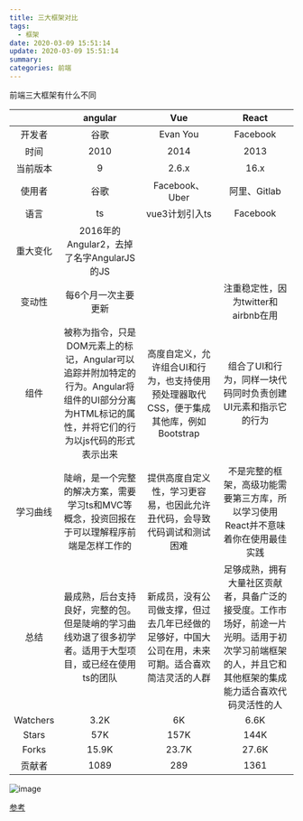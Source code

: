 ```yaml
---
title: 三大框架对比
tags:
  - 框架
date: 2020-03-09 15:51:14
update: 2020-03-09 15:51:14
summary:
categories: 前端
---
```


前端三大框架有什么不同

<!--more-->

|  | angular | Vue | React |
| :---: | :---: | :---: | :---: |
| 开发者 | 谷歌 | Evan You | Facebook |
| 时间 | 2010 | 2014 | 2013 |
| 当前版本 | 9 | 2.6.x | 16.x |
| 使用者 | 谷歌 | Facebook、Uber | 阿里、Gitlab |
| 语言 | ts | vue3计划引入ts | Facebook |
| 重大变化 | 2016年的Angular2，去掉了名字AngularJS的JS |  |  |
| 变动性 | 每6个月一次主要更新 |  | 注重稳定性，因为twitter和airbnb在用 |
| 组件 | 被称为指令，只是DOM元素上的标记，Angular可以追踪并附加特定的行为。Angular将组件的UI部分分离为HTML标记的属性，并将它们的行为以js代码的形式表示出来 | 高度自定义，允许组合UI和行为，也支持使用预处理器取代CSS，便于集成其他库，例如Bootstrap | 组合了UI和行为，同样一块代码同时负责创建UI元素和指示它的行为 |
| 学习曲线 | 陡峭，是一个完整的解决方案，需要学习ts和MVC等概念，投资回报在于可以理解程序前端是怎样工作的 | 提供高度自定义性，学习更容易，也因此允许丑代码，会导致代码调试和测试困难 | 不是完整的框架，高级功能需要第三方库，所以学习使用React并不意味着你在使用最佳实践 |
| 总结 | 最成熟，后台支持良好，完整的包。但是陡峭的学习曲线劝退了很多初学者。适用于大型项目，或已经在使用ts的团队 | 新成员，没有公司做支撑，但过去几年已经做的足够好，中国大公司在用，未来可期。适合喜欢简洁灵活的人群 | 足够成熟，拥有大量社区贡献者，具备广泛的接受度。工作市场好，前途一片光明。适用于初次学习前端框架的人，并且它和其他框架的集成能力适合喜欢代码灵活性的人 |
| Watchers | 3.2K | 6K | 6.6K |
| Stars | 57K | 157K | 144K |
| Forks | 15.9K | 23.7K | 27.6K |
| 贡献者 | 1089 | 289 | 1361 |

![image](https://user-images.githubusercontent.com/23159565/80953949-0f542000-8e2f-11ea-95a5-b6aef13fa37f.png)

[参考](https://www.codeinwp.com/blog/angular-vs-vue-vs-react/)
